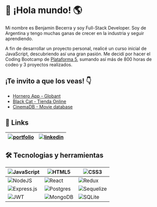 # 👋 ¡Hola mundo! 🌎

Mi nombre es Benjamin Becerra y soy Full-Stack Developer.
 Soy de Argentina y tengo muchas ganas de crecer en la industria y seguir aprendiendo.

A fin de desarrollar un proyecto personal, realicé 
un curso inicial de JavaScript, descubriendo así una gran 
pasión. Me decidí por hacer el Coding Bootcamp de 
[Plataforma 5](https://www.plataforma5.la/), sumando así más de 800 horas de codeo 
y 3 proyectos realizados.

## ¡Te invito a que los veas! 👇

- [Hornero App - Globant](https://awesomeopensource.com/project/elangosundar/awesome-README-templates)
 - [Black Cat - Tienda Online](https://github.com/matiassingers/awesome-readme)
 - [CinemaDB - Movie database](https://bulldogjob.com/news/449-how-to-write-a-good-readme-for-your-github-project)

## 🔗 Links

|[![portfolio](https://img.shields.io/badge/my_portfolio-000?style=for-the-badge&logo=ko-fi&logoColor=white)](https://katherinempeterson.com/)| [![linkedin](https://img.shields.io/badge/linkedin-0A66C2?style=for-the-badge&logo=linkedin&logoColor=white)](https://www.linkedin.com/in/benjaminbecerra/) |
|-------- |--------|


## 🛠 Tecnologias y herramientas

|![JavaScript](https://img.shields.io/badge/javascript-%23323330.svg?style=for-the-badge&logo=javascript&logoColor=%23F7DF1E)|![HTML5](https://img.shields.io/badge/html5-%23E34F26.svg?style=for-the-badge&logo=html5&logoColor=white)|![CSS3](https://img.shields.io/badge/css3-%231572B6.svg?style=for-the-badge&logo=css3&logoColor=white)|
|-------- |--------|--------|
|![NodeJS](https://img.shields.io/badge/node.js-6DA55F?style=for-the-badge&logo=node.js&logoColor=white)|![React](https://img.shields.io/badge/react-%2320232a.svg?style=for-the-badge&logo=react&logoColor=%2361DAFB)|![Redux](https://img.shields.io/badge/redux-%23593d88.svg?style=for-the-badge&logo=redux&logoColor=white)|
|![Express.js](https://img.shields.io/badge/express.js-%23404d59.svg?style=for-the-badge&logo=express&logoColor=%2361DAFB)|![Postgres](https://img.shields.io/badge/postgres-%23316192.svg?style=for-the-badge&logo=postgresql&logoColor=white)|![Sequelize](https://img.shields.io/badge/Sequelize-52B0E7?style=for-the-badge&logo=Sequelize&logoColor=white)|
|![JWT](https://img.shields.io/badge/JWT-black?style=for-the-badge&logo=JSON%20web%20tokens)|![MongoDB](https://img.shields.io/badge/MongoDB-%234ea94b.svg?style=for-the-badge&logo=mongodb&logoColor=white)|![SQLite](https://img.shields.io/badge/sqlite-%2307405e.svg?style=for-the-badge&logo=sqlite&logoColor=white)|
